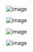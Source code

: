 ![image](https://github.com/foulegold/media/assets/32966650/e96116e6-8f0a-4f09-ae8c-44ba850e2400)

![image](https://github.com/foulegold/media/assets/32966650/f606ded2-1767-4a84-9734-c91e7e834b36)

![image](https://github.com/foulegold/media/assets/32966650/f3ca31c0-2d05-4d78-96e1-ab7954ee5d1a)

![image](https://github.com/foulegold/media/assets/32966650/d52c7622-d2b1-4624-93b8-a4f95998e8a2)
